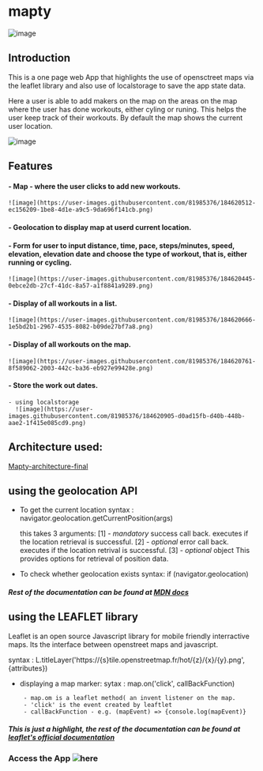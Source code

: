# mapty

![image](https://user-images.githubusercontent.com/81985376/184621205-dc91e61c-5f90-492c-a362-cf5fc3c07c3f.png)

## Introduction

This is a one page web App that highlights the use of opensctreet maps via the leaflet library and also use of localstorage to save the app state data.

Here a user is able to add makers on the map on the areas on the map where the user has done workouts, either cyling or runing. This helps the user keep track of their workouts. By default the map shows the current user location.

![image](https://user-images.githubusercontent.com/81985376/184621344-70c08044-7da8-4958-b67c-645e81165ff5.png)


## Features
#### - Map - where the user clicks to add new workouts.

    ![image](https://user-images.githubusercontent.com/81985376/184620512-ec156209-1be8-4d1e-a9c5-9da696f141cb.png)

#### - Geolocation to display map at userd current location.
#### - Form for user to input distance, time, pace, steps/minutes, speed, elevation, elevation date and choose the type of workout, that is, either running or cycling.


    ![image](https://user-images.githubusercontent.com/81985376/184620445-0ebce2db-27cf-41dc-8a57-a1f8841a9289.png)

#### - Display of all workouts in a list.


    ![image](https://user-images.githubusercontent.com/81985376/184620666-1e5bd2b1-2967-4535-8082-b09de27bf7a8.png)

#### - Display of all workouts on the map.


    ![image](https://user-images.githubusercontent.com/81985376/184620761-8f589062-2003-442c-ba36-eb927e99428e.png)

#### - Store the work out dates.
    - using localstorage
      ![image](https://user-images.githubusercontent.com/81985376/184620905-d0ad15fb-d40b-448b-aae2-1f415e085cd9.png)


## Architecture used: 
[Mapty-architecture-final](https://user-images.githubusercontent.com/81985376/184603393-ef17f588-e31e-4709-8449-ade7a0b3941b.png)


## using the geolocation API
- To get the current location 
  syntax : navigator.geolocation.getCurrentPosition(args)
  
  this takes 3 arguments:
   [1] - *mandatory* success call back.
      executes if the location retrieval is successful.
   [2] - *optional* error call back. 
      executes if the location retrival is successful.
   [3] - *optional* object
      This provides options for retrieval of position data.
      
- To check whether geolocation exists
   syntax: 
      if (navigator.geolocation)
      
 ##### Rest of the documentation can be found at [MDN docs](https://developer.mozilla.org/en-US/docs/Web/API/Geolocation_API)
 
 ## using the LEAFLET library
 Leaflet is an open source Javascript library for mobile friendly interractive maps. Its the interface between openstreet maps and javascript.
 
 syntax : 
    L.titleLayer('https://{s}tile.openstreetmap.fr/hot/{z}/{x}/{y}.png', {attributes})
    
   - displaying a map marker:
      sytax :
          map.on('click', callBackFunction)
          
          - map.om is a leaflet method( an invent listener on the map.
          - 'click' is the event created by leaftlet
          - callBackFunction - e.g. (mapEvent) => {console.log(mapEvent)}
         
  ##### This is just a highlight, the rest of the documentation can be found at [leaflet's official documentation](https://leafletjs.com/reference.html)
  
  
  
  ### Access the App ![here](https://mapty-caleb.netlify.app/)
  
